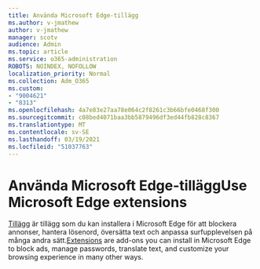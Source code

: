 ```yaml
---
title: Använda Microsoft Edge-tillägg
ms.author: v-jmathew
author: v-jmathew
manager: scotv
audience: Admin
ms.topic: article
ms.service: o365-administration
ROBOTS: NOINDEX, NOFOLLOW
localization_priority: Normal
ms.collection: Adm_O365
ms.custom:
- "9004621"
- "8313"
ms.openlocfilehash: 4a7e83e27aa78e064c2f8261c3b66bfe0468f300
ms.sourcegitcommit: c08bed4071baa3bb5879496df3ed44fb828c8367
ms.translationtype: MT
ms.contentlocale: sv-SE
ms.lasthandoff: 03/19/2021
ms.locfileid: "51037763"
---
```

# <a name="use-microsoft-edge-extensions"></a><span data-ttu-id="9887b-102">Använda Microsoft Edge-tillägg</span><span class="sxs-lookup"><span data-stu-id="9887b-102">Use Microsoft Edge extensions</span></span>

<span data-ttu-id="9887b-103">[Tillägg](https://go.microsoft.com/fwlink/?linkid=2135619) är tillägg som du kan installera i Microsoft Edge för att blockera annonser, hantera lösenord, översätta text och anpassa surfupplevelsen på många andra sätt.</span><span class="sxs-lookup"><span data-stu-id="9887b-103">[Extensions](https://go.microsoft.com/fwlink/?linkid=2135619) are add-ons you can install in Microsoft Edge to block ads, manage passwords, translate text, and customize your browsing experience in many other ways.</span></span>
